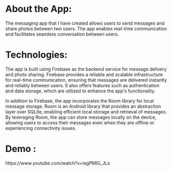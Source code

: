 
<h1>About the App:</h1>
The messaging app that I have created allows users to send messages and share photos between two users. The app enables real-time communication and facilitates seamless conversation between users. 

<h1>Technologies:</h1>
The app is built using Firebase as the backend service for message delivery and photo sharing. Firebase provides a reliable and scalable infrastructure for real-time communication, ensuring that messages are delivered instantly and reliably between users. It also offers features such as authentication and data storage, which are utilized to enhance the app's functionality.

In addition to Firebase, the app incorporates the Room library for local message storage. Room is an Android library that provides an abstraction layer over SQLite, enabling efficient local storage and retrieval of messages. By leveraging Room, the app can store messages locally on the device, allowing users to access their messages even when they are offline or experiencing connectivity issues.
<h1>Demo :</h1>https://www.youtube.com/watch?v=iegPMlG_JLs
